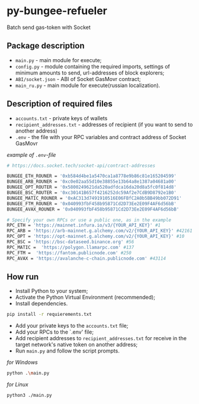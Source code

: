 # py-bungee-refueler

Batch send gas-token  with Socket

## Package description

- `main.py` - main module for execute;
- `config.py` - module containing the required imports, settings of minimum amounts to send, url-addresses of block explorers;
- `ABI/socket.json` - ABI of Socket GasMovr contract;
- `main_ru.py` - main module for execute(russian localization).

## Description of required files

- `accounts.txt` - private keys of wallets
- `recipient_addresses.txt` - addresses of recipient (if you want to send to another address)
- `.env` - the file with your RPC variables and contract address of Socket GasMovr

_example of `.env`-file_

```sh
# https://docs.socket.tech/socket-api/contract-addresses

BUNGEE_ETH_ROUNER = '0xb584d4be1a5470ca1a8778e9b86c81e165204599'
BUNGEE_ARB_ROUNER = '0xc0e02aa55d10e38855e13b64a8e1387a04681a00'
BUNGEE_OPT_ROUTER = '0x5800249621da520adfdca16da20d8a5fc0f814d8'
BUNGEE_BSC_ROUTER = '0xc30141B657f4216252dc59Af2e7CdB9D8792e1B0'
BUNGEE_MATIC_ROUNER = '0xAC313d7491910516E06FBfC2A0b5BB49bb072D91'
BUNGEE_FTM_ROUNER = '0x040993fbF458b95871Cd2D73Ee2E09F4AF6d56bB'
BUNGEE_AVAX_ROUNER = '0x040993fbF458b95871Cd2D73Ee2E09F4AF6d56bB'

# Specify your own RPCs or use a public one, as in the example
RPC_ETH = 'https://mainnet.infura.io/v3/{YOUR_API_KEY}' #1
RPC_ARB = 'https://arb-mainnet.g.alchemy.com/v2/{YOUR_API_KEY}' #42161
RPC_OPT = 'https://opt-mainnet.g.alchemy.com/v2/{YOUR_API_KEY}' #10
RPC_BSC = 'https://bsc-dataseed.binance.org' #56
RPC_MATIC =  'https://polygon.llamarpc.com' #137
RPC_FTM =  'https://fantom.publicnode.com' #250
RPC_AVAX = 'https://avalanche-c-chain.publicnode.com' #43114
```

## How run

- Install Python to your system;
- Activate the Python Virtual Environment (recommended);
- Install dependencies.

```sh
pip install -r requierements.txt
```

- Add your private keys to the `accounts.txt` file;
- Add your RPCs to the `.env' file;
- Add recipient addresses to `recipient_addresses.txt` for receive in the target network's native token on another address;<br/>
- Run `main.py` and follow the script prompts.

_for Windows_

```sh
python .\main.py
```

_for Linux_

```sh
python3 ./main.py
```
